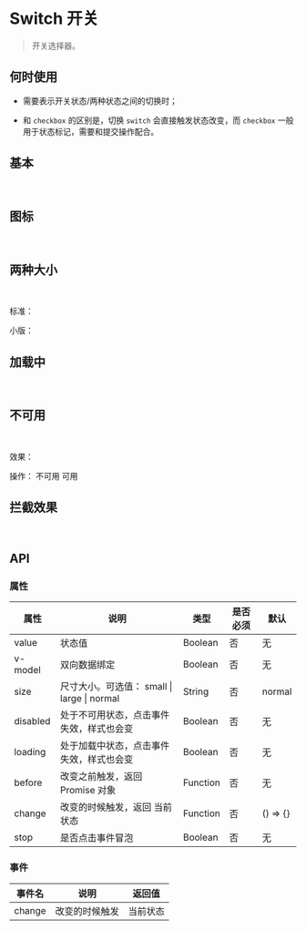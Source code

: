 # Switch 开关

> 开关选择器。

## 何时使用

- 需要表示开关状态/两种状态之间的切换时；

- 和 `checkbox` 的区别是，切换 `switch` 会直接触发状态改变，而 `checkbox` 一般用于状态标记，需要和提交操作配合。

## 基本

<br>

<w-switch></w-switch>

## 图标

<br>

<p>
  <w-switch>
    <span slot="open"><w-icon /></span>
    <span slot="close"><w-icon /></span>
  </w-switch>
</p>

## 两种大小

<br>
<p>
  <span>标准：</span><w-switch></w-switch>
</p>
<p>
  <span>小版：</span><w-switch size="small"></w-switch>
</p>

## 加载中

<br>

<p>
  <w-switch loading></w-switch>
</p>

## 不可用

<br>

<p>
  <span>效果：</span>
  <w-switch :disabled="disabled">
    <span slot="open"><w-icon /></span>
    <span slot="close"><w-icon /></span>
  </w-switch>
</p>
<p>
  <span>操作：</span>
  <w-switch v-model="disabled">
    <span slot="open">不可用</span>
    <span slot="close">可用</span>
  </w-switch>
</p>

## 拦截效果

<br>

<p>
  <w-switch :loading="isLoading" :before="before"></w-switch>
</p>

## API

### 属性

|属性|说明|类型|是否必须|默认|
|---|---|----|-------|---|
|value|状态值|Boolean|否|无|
|v-model|双向数据绑定|Boolean|否|无|
|size|尺寸大小。可选值： small \| large \| normal |String|否|normal|
|disabled|处于不可用状态，点击事件失效，样式也会变|Boolean|否|无|
|loading|处于加载中状态，点击事件失效，样式也会变|Boolean|否|无|
|before|改变之前触发，返回 Promise 对象|Function|否|无|
|change|改变的时候触发，返回 当前状态|Function|否|() => {}|
|stop|是否点击事件冒泡|Boolean|否|无|

### 事件

|事件名|说明|返回值|
|-----|---|-----|
|change|改变的时候触发|当前状态|

<script>
import WIcon from '../water/icon/Icon';
import WSwitch from '../water/switch/Switch';

export default {
  data() {
    return {
      val: true,
      isLoading: false,
      disabled: false,
    };
  },
  methods: {
    change(value) {
      this.val = !value;
    },
    before: async function() {
      this.isLoading = true;
      return new Promise((resolve, reject) => {
        setTimeout(() => {
          this.isLoading = false;
          resolve()
        }, 2000);
      } )
    },
  },
  components: {
    WIcon,
    WSwitch,
  },
};
</script>
<style lang="scss">
@import '../water/icon/style/icon.scss';
@import '../water/switch/style/switch.scss';
</style>
